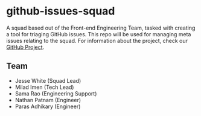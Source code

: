 # github-issues-squad

A squad based out of the Front-end Engineering Team, tasked with creating a tool for triaging GitHub issues. This repo will be used for managing meta issues relating to the squad. For information about the project, check our [GitHub Project](https://github.com/orgs/heroku/projects/116).

## Team

- Jesse White (Squad Lead)
- Milad Imen (Tech Lead)
- Sama Rao (Engineering Support)
- Nathan Patnam (Engineer)
- Paras Adhikary (Engineer)
